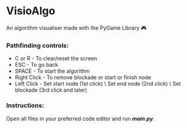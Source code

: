 # VisioAlgo
An algorithm visualiser made with the PyGame Library 🎮

### Pathfinding controls:
- C or R - To clear/reset the screen
- ESC - To go back
- SPACE - To start the algorithm
- Right Click - To remove blockade or start or finish node
- Left Click - Set start node (1st click) \ Set end node (2nd click) \ Set blockade (3rd click and later)

### Instructions:
Open all files in your preferred code editor and run **_main.py_**.
